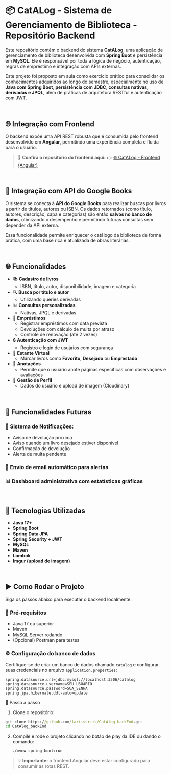 # 📦 CatALog - Sistema de Gerenciamento de Biblioteca - Repositório Backend

Este repositório contém o backend do sistema **CatALog**, uma aplicação de gerenciamento de biblioteca desenvolvida com **Spring Boot** e persistência em **MySQL**. Ele é responsável por toda a lógica de negócio, autenticação, regras de empréstimo e integração com APIs externas.

Este projeto foi proposto em aula como exercício prático para consolidar os conhecimentos adquiridos ao longo do semestre, especialmente no uso de **Java com Spring Boot**, **persistência com JDBC**, **consultas nativas, derivadas e JPQL**, além de práticas de arquitetura RESTful e autenticação com JWT.

<br>

## 🌐 Integração com Frontend

O backend expõe uma API REST robusta que é consumida pelo frontend desenvolvido em **Angular**, permitindo uma experiência completa e fluida para o usuário.

> 🔗 **Confira o repositório do frontend aqui:**
> 👉 [🌐 CatALog - Frontend (Angular)](https://github.com/lariiscriis/CatAlog_frontEnd)

<br>

## 📡 Integração com API do Google Books

O sistema se conecta à **API do Google Books** para realizar buscas por livros a partir de títulos, autores ou ISBN. Os dados retornados (como título, autores, descrição, capa e categorias) são então **salvos no banco de dados**, otimizando o desempenho e permitindo futuras consultas sem depender da API externa.

Essa funcionalidade permite enriquecer o catálogo da biblioteca de forma prática, com uma base rica e atualizada de obras literárias.

<br>

## 🌐 Funcionalidades

- 📚 **Cadastro de livros**
  - ISBN, título, autor, disponibilidade, imagem e categoria
- 🔍 **Busca por título e autor**
  - Utilizando queries derivadas
- 📊 **Consultas personalizadas**
  - Nativas, JPQL e derivadas
- 🧾 **Empréstimos**
  - Registrar empréstimos com data prevista
  - Devoluções com cálculo de multa por atraso
  - Controle de renovação (até 2 vezes)
- 🔒 **Autenticação com JWT**
  - Registro e login de usuários com segurança
- 📘 **Estante Virtual**
  - Marcar livros como **Favorito**, **Desejado** ou **Emprestado**
- 📝 **Anotações**
  - Permite que o usuário anote páginas específicas com observações e avaliações
- 👤 **Gestão de Perfil**
  - Dados do usuário e upload de imagem (Cloudinary)

<br>

## 🔮 Funcionalidades Futuras

### 🔔 Sistema de Notificações:

- Aviso de devolução próxima  
- Aviso quando um livro desejado estiver disponível  
- Confirmação de devolução  
- Alerta de multa pendente  

### 📩 Envio de email automático para alertas  
### 📊 Dashboard administrativa com estatísticas gráficas  

<br>

## 🔧 Tecnologias Utilizadas

- **Java 17+**
- **Spring Boot**
- **Spring Data JPA**
- **Spring Security + JWT**
- **MySQL**
- **Maven**
- **Lombok**
- **Imgur (upload de imagem)**

<br>

## ▶️ Como Rodar o Projeto

Siga os passos abaixo para executar o backend localmente:

### 🔧 Pré-requisitos

- Java 17 ou superior  
- Maven  
- MySQL Server rodando  
- (Opcional) Postman para testes  

### ⚙️ Configuração do banco de dados

Certifique-se de criar um banco de dados chamado `catalog` e configurar suas credenciais no arquivo `application.properties`:

```properties
spring.datasource.url=jdbc:mysql://localhost:3306/catalog
spring.datasource.username=SEU_USUARIO
spring.datasource.password=SUA_SENHA
spring.jpa.hibernate.ddl-auto=update
```

🚀 Passo a passo
1. Clone o repositório:
```cmd
git clone https://github.com/lariiscriis/CatAlog_backEnd.git
cd CatAlog_backEnd
```
2. Compile e rode o projeto clicando no botão de play da IDE ou dando o comando:
```
   ./mvnw spring-boot:run
```

> 💡 **Importante:** o frontend Angular deve estar configurado para consumir as rotas REST.


